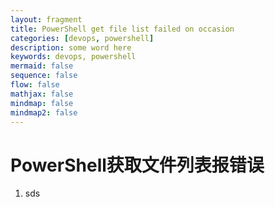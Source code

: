 ```yaml
---
layout: fragment
title: PowerShell get file list failed on occasion
categories: [devops, powershell]
description: some word here
keywords: devops, powershell
mermaid: false
sequence: false
flow: false
mathjax: false
mindmap: false
mindmap2: false
---
```

# PowerShell获取文件列表报错误

1. sds
